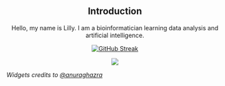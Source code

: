 <div align="center">
  <h2 align="center">Introduction</h2>
  Hello, my name is Lilly. I am a bioinformatician learning data analysis and artificial intelligence.
  <br>

<a href="https://git.io/streak-stats"><img src="https://github-readme-streak-stats.herokuapp.com?user=Lillyputienne&theme=jolly" alt="GitHub Streak" /></a>


</div>
<div align="center">
  <img
    src="https://github-readme-stats.vercel.app/api/top-langs/?username=Lillyputienne&layout=compact&theme=jolly"
  />
</div>


<i>Widgets credits to
  [@anuraghazra](https://github.com/anuraghazra/github-readme-stats?tab=readme-ov-file#usage-2)</i>
<br>



<!---
Lillyputienne/Lillyputienne is a ✨ special ✨ repository because its `README.md` (this file) appears on your GitHub profile.
You can click the Preview link to take a look at your changes.
--->
